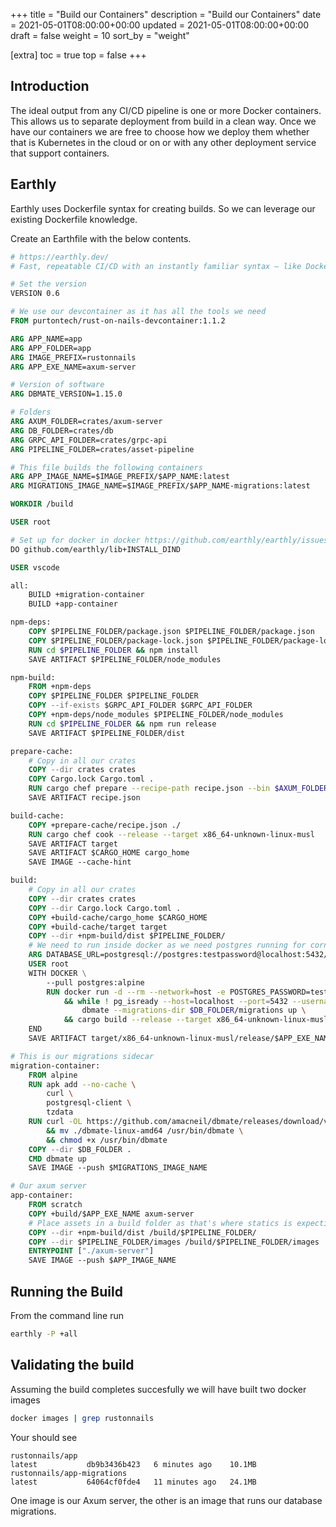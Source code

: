 +++
title = "Build our Containers"
description = "Build our Containers"
date = 2021-05-01T08:00:00+00:00
updated = 2021-05-01T08:00:00+00:00
draft = false
weight = 10
sort_by = "weight"

[extra]
toc = true
top = false
+++

## Introduction

The ideal output from any CI/CD pipeline is one or more Docker containers. This allows us to separate deployment from build in a clean way. Once we have our containers we are free to choose how we deploy them whether that is Kubernetes in the cloud or on or with any other deployment service that support containers.

## Earthly

Earthly uses Dockerfile syntax for creating builds. So we can leverage our existing Dockerfile knowledge. 

Create an Earthfile with the below contents.

```Dockerfile
# https://earthly.dev/
# Fast, repeatable CI/CD with an instantly familiar syntax – like Dockerfile and Makefile had a baby.

# Set the version
VERSION 0.6

# We use our devcontainer as it has all the tools we need
FROM purtontech/rust-on-nails-devcontainer:1.1.2

ARG APP_NAME=app
ARG APP_FOLDER=app
ARG IMAGE_PREFIX=rustonnails
ARG APP_EXE_NAME=axum-server

# Version of software
ARG DBMATE_VERSION=1.15.0

# Folders
ARG AXUM_FOLDER=crates/axum-server
ARG DB_FOLDER=crates/db
ARG GRPC_API_FOLDER=crates/grpc-api
ARG PIPELINE_FOLDER=crates/asset-pipeline

# This file builds the following containers
ARG APP_IMAGE_NAME=$IMAGE_PREFIX/$APP_NAME:latest
ARG MIGRATIONS_IMAGE_NAME=$IMAGE_PREFIX/$APP_NAME-migrations:latest

WORKDIR /build

USER root

# Set up for docker in docker https://github.com/earthly/earthly/issues/1225
DO github.com/earthly/lib+INSTALL_DIND

USER vscode

all:
    BUILD +migration-container
    BUILD +app-container

npm-deps:
    COPY $PIPELINE_FOLDER/package.json $PIPELINE_FOLDER/package.json
    COPY $PIPELINE_FOLDER/package-lock.json $PIPELINE_FOLDER/package-lock.json
    RUN cd $PIPELINE_FOLDER && npm install
    SAVE ARTIFACT $PIPELINE_FOLDER/node_modules

npm-build:
    FROM +npm-deps
    COPY $PIPELINE_FOLDER $PIPELINE_FOLDER
    COPY --if-exists $GRPC_API_FOLDER $GRPC_API_FOLDER
    COPY +npm-deps/node_modules $PIPELINE_FOLDER/node_modules
    RUN cd $PIPELINE_FOLDER && npm run release
    SAVE ARTIFACT $PIPELINE_FOLDER/dist

prepare-cache:
    # Copy in all our crates
    COPY --dir crates crates
    COPY Cargo.lock Cargo.toml .
    RUN cargo chef prepare --recipe-path recipe.json --bin $AXUM_FOLDER
    SAVE ARTIFACT recipe.json

build-cache:
    COPY +prepare-cache/recipe.json ./
    RUN cargo chef cook --release --target x86_64-unknown-linux-musl
    SAVE ARTIFACT target
    SAVE ARTIFACT $CARGO_HOME cargo_home
    SAVE IMAGE --cache-hint

build:
    # Copy in all our crates
    COPY --dir crates crates
    COPY --dir Cargo.lock Cargo.toml .
    COPY +build-cache/cargo_home $CARGO_HOME
    COPY +build-cache/target target
    COPY --dir +npm-build/dist $PIPELINE_FOLDER/
    # We need to run inside docker as we need postgres running for cornucopia
    ARG DATABASE_URL=postgresql://postgres:testpassword@localhost:5432/postgres?sslmode=disable
    USER root
    WITH DOCKER \
        --pull postgres:alpine
        RUN docker run -d --rm --network=host -e POSTGRES_PASSWORD=testpassword postgres:alpine \
            && while ! pg_isready --host=localhost --port=5432 --username=postgres; do sleep 1; done ;\
                dbmate --migrations-dir $DB_FOLDER/migrations up \
            && cargo build --release --target x86_64-unknown-linux-musl
    END
    SAVE ARTIFACT target/x86_64-unknown-linux-musl/release/$APP_EXE_NAME

# This is our migrations sidecar
migration-container:
    FROM alpine
    RUN apk add --no-cache \
        curl \
        postgresql-client \
        tzdata
    RUN curl -OL https://github.com/amacneil/dbmate/releases/download/v$DBMATE_VERSION/dbmate-linux-amd64 \
        && mv ./dbmate-linux-amd64 /usr/bin/dbmate \
        && chmod +x /usr/bin/dbmate
    COPY --dir $DB_FOLDER .
    CMD dbmate up
    SAVE IMAGE --push $MIGRATIONS_IMAGE_NAME

# Our axum server
app-container:
    FROM scratch
    COPY +build/$APP_EXE_NAME axum-server
    # Place assets in a build folder as that's where statics is expecting them.
    COPY --dir +npm-build/dist /build/$PIPELINE_FOLDER/
    COPY --dir $PIPELINE_FOLDER/images /build/$PIPELINE_FOLDER/images
    ENTRYPOINT ["./axum-server"]
    SAVE IMAGE --push $APP_IMAGE_NAME
```

## Running the Build

From the command line run

```sh
earthly -P +all
```

## Validating the build

Assuming the build completes succesfully we will have built two docker images

```sh
docker images | grep rustonnails
```

Your should see

```
rustonnails/app                                                  latest           db9b3436b423   6 minutes ago    10.1MB
rustonnails/app-migrations                                       latest           64064cf0fde4   11 minutes ago   24.1MB
```

One image is our Axum server, the other is an image that runs our database migrations.